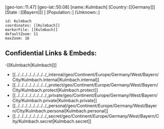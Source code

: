 ﻿---
location: [50.08,11.47]
mapzoom: [7,12] 
mapmarker: city 
type: City
tags:
- geo/City


SpocWebEntityId: 31689
isDeleted: false
confidential: public

---
[geo-lon::11.47]
[geo-lat::50.08]
[name::Kulmbach]
[Country::[[Germany]]]
[State ::[[Bayern]]] ]
[Population::]
[Unknown::]


```leaflet
id: Kulmbach
coordinates: [[Kulmbach]]
markerFile: [[Kulmbach]]
defaultZoom: 11 
maxZoom: 18
```


## Confidential Links & Embeds: 
-[[Kulmbach|Kulmbach]]] 
- [[../../../../../../../../_internal/geo/Continent/Europe/Germany/West/Bayern/City/Kulmbach.internal|Kulmbach.internal]] 
- [[../../../../../../../../_protect/geo/Continent/Europe/Germany/West/Bayern/City/Kulmbach.protect|Kulmbach.protect]] 
- [[../../../../../../../../_private/geo/Continent/Europe/Germany/West/Bayern/City/Kulmbach.private|Kulmbach.private]] 
- [[../../../../../../../../_personal/geo/Continent/Europe/Germany/West/Bayern/City/Kulmbach.personal|Kulmbach.personal]] 
- [[../../../../../../../../_secret/geo/Continent/Europe/Germany/West/Bayern/City/Kulmbach.secret|Kulmbach.secret]] 
